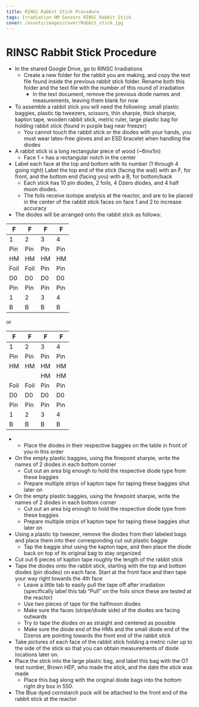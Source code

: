 ```yaml
---
title: RINSC Rabbit Stick Procedure 
tags: Irradiation HM Sensors RINSC Rabbit Stick
cover: /assets/images/cover/Rabbit_stick.jpg
---
```


# RINSC Rabbit Stick Procedure 

* In the shared Google Drive, go to RINSC Irradiations
    * Create a new folder for the rabbit you are making, and copy the text file found inside the previous rabbit stick folder. Rename both this folder and the text file with the number of this round of irradiation 
        * In the text document, remove the previous diode names and measurements, leaving them blank for now
* To assemble a rabbit stick you will need the following: small plastic baggies, plastic tip tweezers, scissors, thin sharpie, thick sharpie, kapton tape, wooden rabbit stick, metric ruler, large plastic bag for holding rabbit stick (found in purple bag near freezer)
    * You cannot touch the rabbit stick or the diodes with your hands, you must wear latex-free gloves and an ESD bracelet when handling the diodes
* A rabbit stick is a long rectangular piece of wood (~6inx1in)
    * Face 1 = has a rectangular notch in the center
* Label each face at the top and bottom with its number (1 through 4 going right) Label the top end of the stick (facing the wall) with an F, for front, and the bottom end (facing you) with a B, for bottom/back 
    * Each stick has 10 pin diodes, 2 foils, 4 Dzero diodes, and 4 half moon diodes. 
    * The foils receive isotope analysis at the reactor, and are to be placed in the center of the rabbit stick faces on face 1 and 2 to increase accuracy
* The diodes will be arranged onto the rabbit stick as follows:


| F | F | F | F |
| - | - | - | - |
| 1 | 2 | 3 | 4 |
| Pin | Pin | Pin | Pin |
| HM | HM | HM | HM |
| Foil | Foil | Pin | Pin |
| D0 | D0 | D0 | D0|
| Pin | Pin | Pin | Pin |
| 1 | 2 | 3 | 4 |
| B | B | B | B |

or 

| F | F | F | F |
| - | - | - | - |
| 1 | 2 | 3 | 4 |
| Pin | Pin | Pin | Pin |
| HM | HM | HM | HM |
|    |    | HM | HM |
| Foil | Foil | Pin | Pin |
| D0 | D0 | D0 | D0|
| Pin | Pin | Pin | Pin |
| 1 | 2 | 3 | 4 |
| B | B | B | B |

 * 
     * Place the diodes in their respective baggies on the table in front of you in this order
 * On the empty plastic baggies, using the finepoint sharpie, write the names of 2 diodes in each bottom corner
     * Cut out an area big enough to hold the respective diode type from these baggies
    * Prepare multiple strips of kapton tape for taping these baggies shut later on
* On the empty plastic baggies, using the finepoint sharpie, write the names of 2 diodes in each bottom corner
    * Cut out an area big enough to hold the respective diode type from these baggies
    * Prepare multiple strips of kapton tape for taping these baggies shut later on
* Using a plastic tip tweezer, remove the diodes from their labeled bags and place them into their corresponding cut out plastic baggie
    * Tap the baggie shut using the kapton tape, and then place the diode back on top of its original bag to stay organized
* Cut out 6 pieces of kapton tape roughly the length of the rabbit stick
* Tape the diodes onto the rabbit stick, starting with the top and bottom diodes (pin diodes) on each face. Start at the front face and then tape your way right towards the 4th face 
    * Leave a little tab to easily pull the tape off after irradiation (specifically label this tab “Pull” on the foils since these are tested at the reactor)
    * Use two pieces of tape for the halfmoon diodes
    * Make sure the faces (stripe/diode side) of the diodes are facing outwards
    * Try to tape the diodes on as straight and centered as possible
    * Make sure the diode end of the HMs and the small diode end of the Dzeros are pointing towards the front end of the rabbit stick
* Take pictures of each face of the rabbit stick holding a metric ruler up to the side of the stick so that you can obtain measurements of diode locations later on. 
* Place the stick into the large plastic bag, and label this bag with the OT test number, Brown HEP, who made the stick, and the date the stick was made
    * Place this bag along with the original diode bags into the bottom right dry box in 550.
* The Blue dyed cornstarch puck will be attached to the front end of the rabbit stick at the reactor
